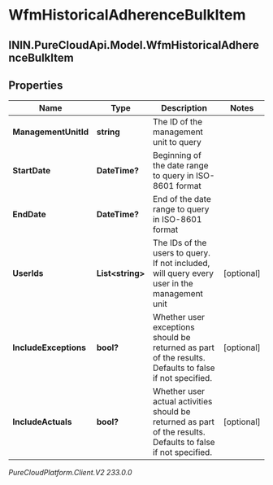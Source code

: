 # WfmHistoricalAdherenceBulkItem

## ININ.PureCloudApi.Model.WfmHistoricalAdherenceBulkItem

## Properties

|Name | Type | Description | Notes|
|------------ | ------------- | ------------- | -------------|
| **ManagementUnitId** | **string** | The ID of the management unit to query | |
| **StartDate** | **DateTime?** | Beginning of the date range to query in ISO-8601 format | |
| **EndDate** | **DateTime?** | End of the date range to query in ISO-8601 format | |
| **UserIds** | **List&lt;string&gt;** | The IDs of the users to query. If not included, will query every user in the management unit | [optional] |
| **IncludeExceptions** | **bool?** | Whether user exceptions should be returned as part of the results. Defaults to false if not specified. | [optional] |
| **IncludeActuals** | **bool?** | Whether user actual activities should be returned as part of the results. Defaults to false if not specified. | [optional] |



_PureCloudPlatform.Client.V2 233.0.0_

